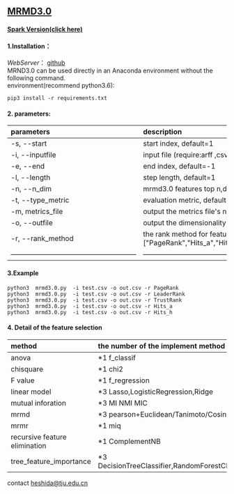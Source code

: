 ## [MRMD3.0](http://lab.malab.cn/soft/MRMD3.0/index_en.html)
#### [Spark Version(click here)](https://github.com/heshida01/MRMD3.0/tree/master/spark_version)
#### 1.Installation：
*WebServer*： [github](https://github.com/heshida01/MRMD3.0)  
MRND3.0 can be used directly in an Anaconda environment without the following command.  
environment(recommend python3.6):  
  ```
  pip3 install -r requirements.txt 
  ```  
  
 #### 2. parameters:
 |parameters|description|
|:-|:-|  
|-s, --start|start index,  default=1 |   
|-i, --inputfile|input file (require:arff ,csv or libsvm format)|   
|-e, --end|end index, default=-1|  
|-l, --length|step length, default=1|
|-n, --n_dim|mrmd3.0 features top n,default=-1|
|-t, --type_metric|evaluation metric, default=f1 |   
|-m, metrics_file|output the metrics file's name|   
|-o, --outfile|output the dimensionality reduction file's name|   
|-r, --rank_method|the rank method for features,choices=["PageRank","Hits_a","Hits_h","LeaderRank","TrustRank"],default="PageRank"|   
|——————————————————|————————————————| 
 #### 3.Example

 ```
python3  mrmd3.0.py  -i test.csv -o out.csv -r PageRank
python3  mrmd3.0.py  -i test.csv -o out.csv -r LeaderRank
python3  mrmd3.0.py  -i test.csv -o out.csv -r TrustRank
python3  mrmd3.0.py  -i test.csv -o out.csv -r Hits_a
python3  mrmd3.0.py  -i test.csv -o out.csv -r Hits_h
 ```
 #### 4. Detail of the feature selection 
|method|the number of the implement method|
|:-|:-|  
|anova|*1 f_classif |   
|chisquare|*1  chi2|   
|F value|*1  f_regression|  
|linear model|*3 Lasso,LogisticRegression,Ridge|
|mutual inforation |*3 MI NMI MIC|
|mrmd|*3 pearson+Euclidean/Tanimoto/Cosine |   
|mrmr|*1 miq|   
|recursive feature elimination|*1 ComplementNB|   
|tree_feature_importance|*3 DecisionTreeClassifier,RandomForestClassifier,GradientBoostingClassifier|   

contact heshida@tju.edu.cn



